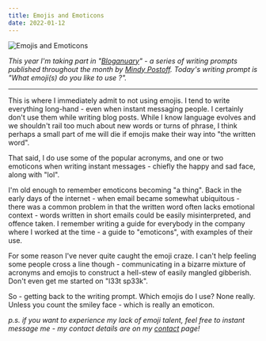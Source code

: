 ```yaml
---
title: Emojis and Emoticons
date: 2022-01-12
---
```


![Emojis and Emoticons](https://source.unsplash.com/hopX_jpVtRM/1600x900)

*This year I'm taking part in "*[*Bloganuary*](https://bloganuary.wordpress.com/)*" - a series of writing prompts published throughout the month by* [*Mindy Postoff*](https://bloganuary.wordpress.com/author/mindywoothemes/)*. Today's writing prompt is "What emoji(s) do you like to use ?".*

---

This is where I immediately admit to not using emojis. I tend to write everything long-hand - even when instant messaging people. I certainly don't use them while writing blog posts. While I know language evolves and we shouldn't rail too much about new words or turns of phrase, I think perhaps a small part of me will die if emojis make their way into "the written word".

That said, I do use some of the popular acronyms, and one or two emoticons when writing instant messages - chiefly the happy and sad face, along with "lol".

I'm old enough to remember emoticons becoming "a thing". Back in the early days of the internet - when email became somewhat ubiquitous - there was a common problem in that the written word often lacks emotional context - words written in short emails could be easily misinterpreted, and offence taken. I remember writing a guide for everybody in the company where I worked at the time - a guide to "emoticons", with examples of their use.

For some reason I've never quite caught the emoji craze. I can't help feeling some people cross a line though - communicating in a bizarre mixture of acronyms and emojis to construct a hell-stew of easily mangled gibberish. Don't even get me started on "l33t sp33k".

So - getting back to the writing prompt. Which emojis do I use? None really. Unless you count the smiley face - which is really an emoticon.

*p.s. if you want to experience my lack of emoji talent, feel free to instant message me - my contact details are on my [contact](https://jonathanwrotethis.wordpress.com/contact/) page!*
